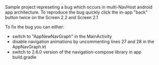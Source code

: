 Sample project represeting a bug which occurs in multi-NavHost android app architecture. To reproduce the bug quickly click the in-app "back" button twice on the Screen 2.2 and Screen 2.1

To fix the bug you can either:
- switch to "AppNewNavGraph" in the MainActivity
- disable navigation animations by uncommenting lines 27 and 28 in the AppNavGraph.kt 
- switch to 2.6.0 version of the navigation-compose library in app build.gradle
